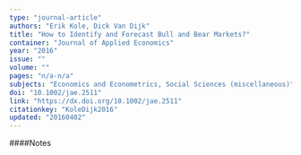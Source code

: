 ```yaml
---
type: "journal-article"
authors: "Erik Kole, Dick Van Dijk"
title: "How to Identify and Forecast Bull and Bear Markets?"
container: "Journal of Applied Economics"
year: "2016"
issue: ""
volume: ""
pages: "n/a-n/a"
subjects: "Economics and Econometrics, Social Sciences (miscellaneous)"
doi: "10.1002/jae.2511"
link: "https://dx.doi.org/10.1002/jae.2511"
citationkey: "KoleDijk2016"
updated: "20160402"
---
```


####Notes
